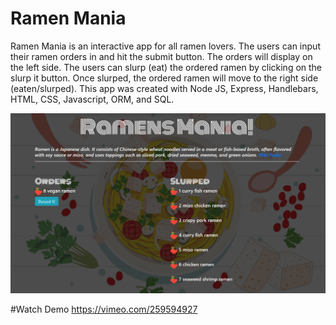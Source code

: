 # Ramen Mania

Ramen Mania is an interactive app for all ramen lovers. The users can input their ramen orders in and hit the submit button. The orders will display on the left side. The users can slurp (eat) the ordered ramen by clicking on the slurp it button. Once slurped, the ordered ramen will move to the right side (eaten/slurped). This app was created with Node JS, Express, Handlebars, HTML, CSS, Javascript, ORM, and SQL.

![alt text](public/assets/img/scrn-shot.png)

#Watch Demo
https://vimeo.com/259594927
